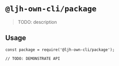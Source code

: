# `@ljh-own-cli/package`

> TODO: description

## Usage

```
const package = require('@ljh-own-cli/package');

// TODO: DEMONSTRATE API
```
